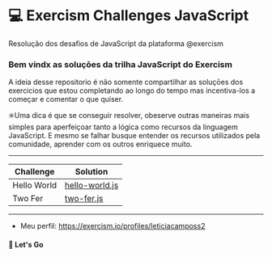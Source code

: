 # 💻 Exercism Challenges JavaScript
Resolução dos desafios de JavaScript da plataforma @exercism

###  Bem vindx as soluçōes da trilha JavaScript do Exercism

A ideia desse repositorio é não somente compartilhar as soluçōes dos exercicios que estou completando ao longo do tempo mas incentiva-los a começar e comentar o que quiser.

:eight_spoked_asterisk:Uma dica é que se conseguir resolver, obeserve outras maneiras mais simples para aperfeiçoar tanto a lógica como recursos da linguagem JavaScript. E mesmo se falhar busque entender os recursos utilizados pela comunidade, aprender com os outros enriquece muito.

---

Challenge   | Solution
--------- | ------
Hello World | [hello-world.js](./hello-world/hello-world.js)
Two Fer| [two-fer.js](./two-fer/two-fer.js)

---

- Meu perfil: https://exercism.io/profiles/leticiacamposs2

#### 🚀️ Let's Go
